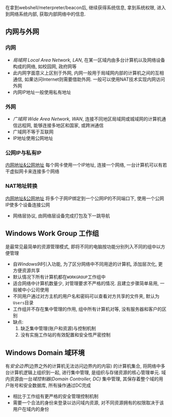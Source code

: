 在拿到webshell/meterpreter/beacon后, 继续获得系统信息, 拿到系统权限, 进入到网络系统内部, 获取内部网络中的信息.

## 内网与外网
### 内网
- *局域网 Local Area Network, LAN*, 在某一区域内由多台计算机以及网络设备构成的网络, 如校园网, 政府网等
- 此内网字面意义上区别于外网, 内网一般用于局域网内部的计算机之间的互相通信, 如果访问Internet则需要借助外网. 一般可以使用NAT技术实现内网访问外网
- 内网IP地址一般使用私有地址

### 外网
- *广域网 Wide Area Network, WAN*, 连接不同地区局域网或城域网的计算机通信远程网, 能够连接多地区和国家, 或跨洲通信
- 广域网不等于互联网
- IP地址使用公网地址

### 公网IP与私有IP
[内网地址&公网地址](/网安/蚁景-渗透测试/0.2%20网络协议基础#私有IP地址)
每个网卡使用一个IP地址, 连接一个网络, 一台计算机可以有若干虚拟网卡来连接多个网络

### NAT地址转换
[内网地址&公网地址](/网安/蚁景-渗透测试/0.2%20网络协议基础#NAT网络地址转换)
将多个子网IP绑定到一个公网IP的不同端口下, 使用一个公网IP使多个设备连接公网
- 网络层协议, 由网络层设备完成打包及下一跳导航

## Windows Work Group 工作组
是最常见最简单的资源管理模式, 即将不同的电脑按功能分别列入不同的组中以方便管理
- 自*Windows98*引入功能, 为了区分网络中不同用途的计算机, 添加层次化, 更方便资源共享
- 默认情况下所有计算机都在`WORKGROUP`工作组中
- 适合网络中计算机数量少, 对管理要求不严格的情况. 且建立步骤简单易用, 一般被中小公司使用
- 不同用户通过对方主机的用户名和密码可以查看对方共享的文件夹, 默认为`Users`目录
- 工作组并不存在集中管理的作用, 组中所有计算机对等, 没有服务器和客户的区别
- 缺点:
	1. 缺乏集中管理(账户和资源)与控制机制
	2. 没有实施工作站的有效配置和安全性严密控制

## Windows Domain 域环境
有*安全边界*(边界之外的计算机无法访问边界内的内容) 的计算机集合, 将网络中多台计算机逻辑上组织到一起, 进行集中管理, 是组织与存储资源的核心管理单元. 域内资源由一台*域控制器(Domain Controller, DC)* 集中管理, 其保存着整个域的用户账号和安全数据库, 所有操作通过DC完成
- 相比于工作组有更严格的安全管理控制机制
- 需要一个合法的身份来登录以访问域内资源, 对不同资源拥有的权限取决于该用户在域内的身份
